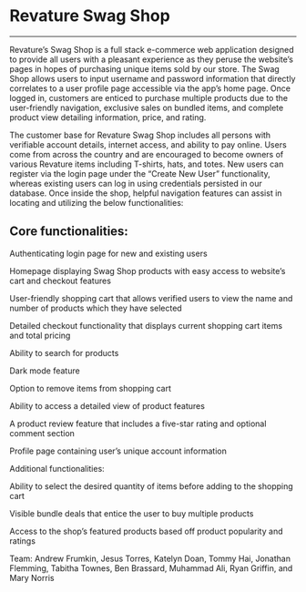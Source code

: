 # Revature Swag Shop 

_____________________________________________________________________________________ 

Revature’s Swag Shop is a full stack e-commerce web application designed to provide all users with a pleasant experience as they peruse the website’s pages in hopes of purchasing unique items sold by our store. The Swag Shop allows users to input username and password information that directly correlates to a user profile page accessible via the app’s home page. Once logged in, customers are enticed to purchase multiple products due to the user-friendly navigation, exclusive sales on bundled items, and complete product view detailing information, price, and rating.  

The customer base for Revature Swag Shop includes all persons with verifiable account details, internet access, and ability to pay online. Users come from across the country and are encouraged to become owners of various Revature items including T-shirts, hats, and totes. New users can register via the login page under the “Create New User” functionality, whereas existing users can log in using credentials persisted in our database. Once inside the shop, helpful navigation features can assist in locating and utilizing the below functionalities:  

 

## Core functionalities: 

Authenticating login page for new and existing users  

Homepage displaying Swag Shop products with easy access to website’s cart and checkout features 

User-friendly shopping cart that allows verified users to view the name and number of products which they have selected 

Detailed checkout functionality that displays current shopping cart items and total pricing 

Ability to search for products  

Dark mode feature 

Option to remove items from shopping cart 

Ability to access a detailed view of product features 

A product review feature that includes a five-star rating and optional comment section 

Profile page containing user’s unique account information 

Additional functionalities: 

Ability to select the desired quantity of items before adding to the shopping cart 

Visible bundle deals that entice the user to buy multiple products  

Access to the shop’s featured products based off product popularity and ratings 

 

 

 

Team: Andrew Frumkin, Jesus Torres, Katelyn Doan, Tommy Hai, Jonathan Flemming, Tabitha Townes, Ben Brassard, Muhammad Ali, Ryan Griffin, and Mary Norris 

